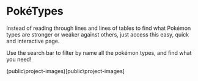# PokéTypes

Instead of reading through lines and lines of tables to find what Pokémon types are stronger or weaker against others, just access this easy, quick and interactive page.

Use the search bar to filter by name all the pokémon types, and find what you need!

(public\project-images)[public\project-images]